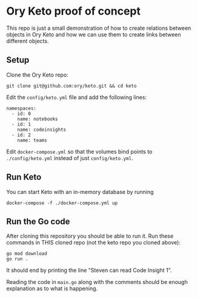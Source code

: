 # Ory Keto proof of concept

This repo is just a small demonstration of how to create relations between objects in Ory Keto and how we can
use them to create links between different objects.

## Setup

Clone the Ory Keto repo:

```git clone git@github.com:ory/keto.git && cd keto```

Edit the `config/keto.yml` file and add the following lines:

```
namespaces:
  - id: 0
    name: notebooks
  - id: 1
    name: codeinsights
  - id: 2
    name: teams
```

Edit `docker-compose.yml` so that the volumes bind points to `./config/keto.yml` instead of just `config/keto.yml`.

## Run Keto

You can start Keto with an in-memory database by running

```docker-compose -f ./docker-compose.yml up```

## Run the Go code

After cloning this repository you should be able to run it. Run these commands in THIS cloned repo (not the keto repo you cloned above):

```
go mod download
go run .
```

It should end by printing the line "Steven can read Code Insight 1".

Reading the code in `main.go` along with the comments should be enough explanation as to what is happening.